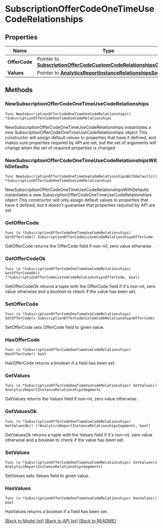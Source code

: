 # SubscriptionOfferCodeOneTimeUseCodeRelationships

## Properties

Name | Type | Description | Notes
------------ | ------------- | ------------- | -------------
**OfferCode** | Pointer to [**SubscriptionOfferCodeCustomCodeRelationshipsOfferCode**](SubscriptionOfferCodeCustomCodeRelationshipsOfferCode.md) |  | [optional] 
**Values** | Pointer to [**AnalyticsReportInstanceRelationshipsSegments**](AnalyticsReportInstanceRelationshipsSegments.md) |  | [optional] 

## Methods

### NewSubscriptionOfferCodeOneTimeUseCodeRelationships

`func NewSubscriptionOfferCodeOneTimeUseCodeRelationships() *SubscriptionOfferCodeOneTimeUseCodeRelationships`

NewSubscriptionOfferCodeOneTimeUseCodeRelationships instantiates a new SubscriptionOfferCodeOneTimeUseCodeRelationships object
This constructor will assign default values to properties that have it defined,
and makes sure properties required by API are set, but the set of arguments
will change when the set of required properties is changed

### NewSubscriptionOfferCodeOneTimeUseCodeRelationshipsWithDefaults

`func NewSubscriptionOfferCodeOneTimeUseCodeRelationshipsWithDefaults() *SubscriptionOfferCodeOneTimeUseCodeRelationships`

NewSubscriptionOfferCodeOneTimeUseCodeRelationshipsWithDefaults instantiates a new SubscriptionOfferCodeOneTimeUseCodeRelationships object
This constructor will only assign default values to properties that have it defined,
but it doesn't guarantee that properties required by API are set

### GetOfferCode

`func (o *SubscriptionOfferCodeOneTimeUseCodeRelationships) GetOfferCode() SubscriptionOfferCodeCustomCodeRelationshipsOfferCode`

GetOfferCode returns the OfferCode field if non-nil, zero value otherwise.

### GetOfferCodeOk

`func (o *SubscriptionOfferCodeOneTimeUseCodeRelationships) GetOfferCodeOk() (*SubscriptionOfferCodeCustomCodeRelationshipsOfferCode, bool)`

GetOfferCodeOk returns a tuple with the OfferCode field if it's non-nil, zero value otherwise
and a boolean to check if the value has been set.

### SetOfferCode

`func (o *SubscriptionOfferCodeOneTimeUseCodeRelationships) SetOfferCode(v SubscriptionOfferCodeCustomCodeRelationshipsOfferCode)`

SetOfferCode sets OfferCode field to given value.

### HasOfferCode

`func (o *SubscriptionOfferCodeOneTimeUseCodeRelationships) HasOfferCode() bool`

HasOfferCode returns a boolean if a field has been set.

### GetValues

`func (o *SubscriptionOfferCodeOneTimeUseCodeRelationships) GetValues() AnalyticsReportInstanceRelationshipsSegments`

GetValues returns the Values field if non-nil, zero value otherwise.

### GetValuesOk

`func (o *SubscriptionOfferCodeOneTimeUseCodeRelationships) GetValuesOk() (*AnalyticsReportInstanceRelationshipsSegments, bool)`

GetValuesOk returns a tuple with the Values field if it's non-nil, zero value otherwise
and a boolean to check if the value has been set.

### SetValues

`func (o *SubscriptionOfferCodeOneTimeUseCodeRelationships) SetValues(v AnalyticsReportInstanceRelationshipsSegments)`

SetValues sets Values field to given value.

### HasValues

`func (o *SubscriptionOfferCodeOneTimeUseCodeRelationships) HasValues() bool`

HasValues returns a boolean if a field has been set.


[[Back to Model list]](../README.md#documentation-for-models) [[Back to API list]](../README.md#documentation-for-api-endpoints) [[Back to README]](../README.md)


